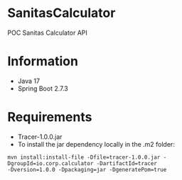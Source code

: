 # SanitasCalculator
POC Sanitas Calculator API

# Information
* Java 17
* Spring Boot 2.7.3

# Requirements
* Tracer-1.0.0.jar
* To install the jar dependency locally in the .m2 folder:
```
mvn install:install-file -Dfile=tracer-1.0.0.jar -DgroupId=io.corp.calculator -DartifactId=tracer
-Dversion=1.0.0 -Dpackaging=jar -DgeneratePom=true
```